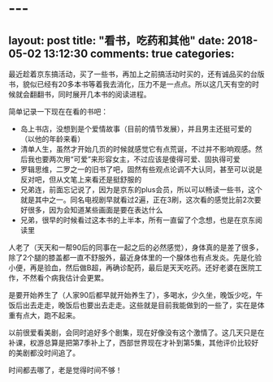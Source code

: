 # ---
layout: post
title: "看书，吃药和其他"
date: 2018-05-02 13:12:30
comments: true
categories: 
---
最近趁着京东搞活动，买了一些书，再加上之前搞活动时买的，还有诚品买的台版书，貌似已经有20多本书等着我去消化，压力不是一点点。所以这几天有空的时候就会翻翻书，同时展开几本书的阅读进程。

简单记录一下现在在看的书吧：

- 岛上书店，没想到是个爱情故事（目前的情节发展），并且男主还挺可爱的（以他的年龄来看）
- 清单人生，虽然才开始几页的时候就感觉它有点荒诞，不过并不影响观感。然后我也要两次用“可爱”来形容女主，不过应该是傻得可爱、固执得可爱
- 罗辑思维，二罗之一的旧书了吧，固然有些观点论调不大认同，甚至可以说是反对吧，但从文笔上来看还是挺舒服的
- 兄弟连，前面忘记说了，因为是京东的plus会员，所以可以畅读一些书，这个就是其中之一。同名电视剧早就看过2遍，正在3刷，这次看的感觉比前2次要好很多，因为会知道某些画面是要在表达什么
- 兄弟，很早的时候看过这本书的上半本，所有一直留了个念想，也是在京东阅读里

人老了（天天和一帮90后的同事在一起之后的必然感觉），身体真的是差了很多，除了2个腿的膝盖都一直不舒服外，最近身体里的一个腺体也有点发炎。先是化验小便，再是验血，然后做B超，再确诊配药，最后是天天吃药。还好老婆在医院工作，不然看个病我估计会更累。

是要开始养生了（人家90后都早就开始养生了），多喝水，少久坐，晚饭少吃，午饭后出去走走，晚饭后也要出去走走。这些就是目前我能做到的一些了，实在是体重有点大，跑不起来。

以前很爱看美剧，会同时追好多个剧集，现在好像没有这个激情了。这几天只是在补课，权游总算是把第7季补上了，西部世界现在才补到第5集，其他评价比较好的美剧都没时间追了。

时间都去哪了，老是觉得时间不够！

